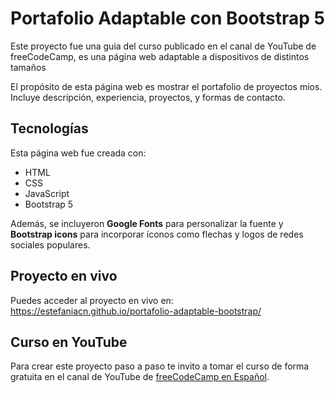 # Portafolio Adaptable con Bootstrap 5

Este proyecto fue una guia del curso publicado en el canal de YouTube de freeCodeCamp, es una página web adaptable a dispositivos de distintos tamaños  

El propósito de esta página web es mostrar el portafolio de proyectos mios. Incluye descripción, experiencia, proyectos, y formas de contacto. 


## Tecnologías

Esta página web fue creada con:

* HTML
* CSS
* JavaScript 
* Bootstrap 5

Además, se incluyeron **Google Fonts** para personalizar la fuente y **Bootstrap icons** para incorporar íconos como flechas y logos de redes sociales populares. 


## Proyecto en vivo

Puedes acceder al proyecto en vivo en: https://estefaniacn.github.io/portafolio-adaptable-bootstrap/


## Curso en YouTube

Para crear este proyecto paso a paso te invito a tomar el curso de forma gratuita en el canal de YouTube de [freeCodeCamp en Español](https://www.youtube.com/freecodecampespanol).
